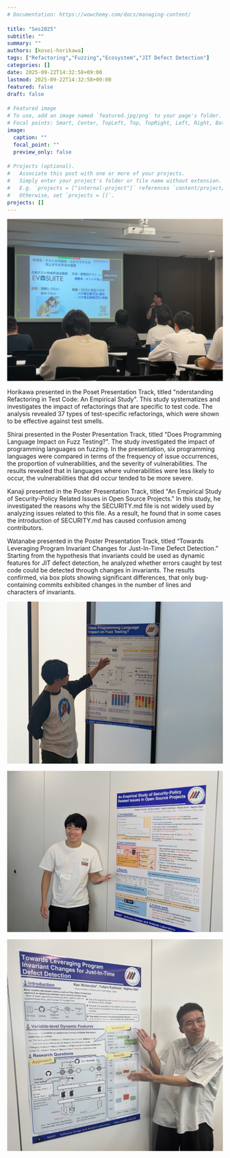 ```yaml
---
# Documentation: https://wowchemy.com/docs/managing-content/

title: "Ses2025"
subtitle: ""
summary: ""
authors: [kosei-horikawa]
tags: ["Refactoring","Fuzzing","Ecosystem","JIT Defect Detection"]
categories: []
date: 2025-09-22T14:32:58+09:00
lastmod: 2025-09-22T14:32:58+09:00
featured: false
draft: false

# Featured image
# To use, add an image named `featured.jpg/png` to your page's folder.
# Focal points: Smart, Center, TopLeft, Top, TopRight, Left, Right, BottomLeft, Bottom, BottomRight.
image:
  caption: ""
  focal_point: ""
  preview_only: false

# Projects (optional).
#   Associate this post with one or more of your projects.
#   Simply enter your project's folder or file name without extension.
#   E.g. `projects = ["internal-project"]` references `content/project/deep-learning/index.md`.
#   Otherwise, set `projects = []`.
projects: []
---
```


![](IMG_horikawa-san-presen.jpg)

Horikawa presented in the Poset Presentation Track, titled "nderstanding Refactoring in Test Code: An Empirical Study". This study systematizes and investigates the impact of refactorings that are specific to test code. The analysis revealed 37 types of test-specific refactorings, which were shown to be effective against test smells.

Shirai presented in the Poster Presentation Track, titled "Does Programming Language Impact on Fuzz Testing?". The study investigated the impact of programming languages on fuzzing. In the presentation, six programming languages were compared in terms of the frequency of issue occurrences, the proportion of vulnerabilities, and the severity of vulnerabilities. The results revealed that in languages where vulnerabilities were less likely to occur, the vulnerabilities that did occur tended to be more severe.

Kanaji presented in the Poster Presentation Track, titled "An Empirical Study of Security-Policy Related Issues in Open Source Projects." In this study, he investigated the reasons why the SECURITY.md file is not widely used by analyzing issues related to this file. As a result, he found that in some cases the introduction of SECURITY.md has caused confusion among contributors.

Watanabe presented in the Poster Presentation Track, titled “Towards Leveraging Program Invariant Changes for Just-In-Time Defect Detection.” Starting from the hypothesis that invariants could be used as dynamic features for JIT defect detection, he analyzed whether errors caught by test code could be detected through changes in invariants. The results confirmed, via box plots showing significant differences, that only bug-containing commits exhibited changes in the number of lines and characters of invariants.



![](IMG_shirai-san-poster.jpg)

![](IMG_kanaji-poster.png)

![](IMG_kan-poster.jpg)
